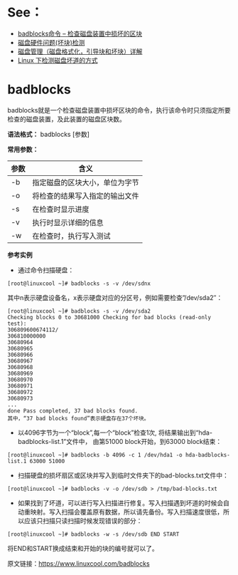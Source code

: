 # See：
- [badblocks命令 – 检查磁盘装置中损坏的区块](https://www.linuxcool.com/badblocks)
- [磁盘硬件问题(坏块)检测](https://github.com/digoal/blog/blob/master/201803/20180331_01.md)
- [磁盘管理（磁盘格式化，引导块和坏块）详解](http://c.biancheng.net/view/1291.html)
- [Linux 下检测磁盘坏道的方式](https://blog.csdn.net/u012611644/article/details/80843704)


# badblocks

badblocks就是一个检查磁盘装置中损坏区块的命令，执行该命令时只须指定所要检查的磁盘装置，及此装置的磁盘区块数。 

**语法格式：**
  badblocks [参数] 
  
**常用参数：**

| 参数   |  含义                    | 
|--------|-------------------------|
| -b | 指定磁盘的区块大小，单位为字节 | 
| -o | 将检查的结果写入指定的输出文件  |
| -s | 在检查时显示进度              | 
| -v | 执行时显示详细的信息            | 
| -w | 在检查时，执行写入测试          |


**参考实例** 
-  通过命令扫描硬盘：
```
[root@linuxcool ~]# badblocks -s -v /dev/sdnx  
```
其中n表示硬盘设备名，x表示硬盘对应的分区号，例如需要检查”/dev/sda2″：  
```
[root@linuxcool ~]# badblocks -s -v /dev/sda2 
Checking blocks 0 to 30681000 Checking for bad blocks (read-only test): 
306809600674112/ 
306810000000 
30680964 
30680965 
30680966 
30680967 
30680968 
30680969 
30680970 
30680971 
30680972 
30680973 
... 
done Pass completed, 37 bad blocks found.
其中，“37 bad blocks found”表示硬盘存在37个坏块。
```
- 以4096字节为一个“block”,每一个“block”检查1次, 将结果输出到“hda-badblocks-list.1”文件中，
由第51000 block开始，到63000 block结束：
```
[root@linuxcool ~]# badblocks -b 4096 -c 1 /dev/hda1 -o hda-badblocks-list.1 63000 51000 
```

- 扫描硬盘的损坏扇区或区块并写入到临时文件夹下的bad-blocks.txt文件中： 
```
[root@linuxcool ~]# badblocks -v -o /dev/sdb > /tmp/bad-blocks.txt
```

- 如果找到了坏道，可以进行写入扫描进行修复。写入扫描遇到坏道的时候会自动重映射。写入扫描会覆盖原有数据，所以请先备份。写入扫描速度很低，所以应该只扫描只读扫描时候发现错误的部分： 
```
[root@linuxcool ~]# badblocks -w -s /dev/sdb END START
```
将END和START换成结束和开始的块的编号就可以了。

原文链接：https://www.linuxcool.com/badblocks

